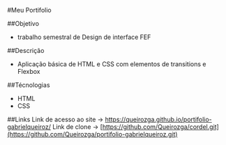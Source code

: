 #Meu Portifolio 

##Objetivo
- trabalho semestral de Design de interface FEF

##Descrição
- Aplicação básica de HTML e CSS com elementos de transitions e Flexbox

##Técnologias
- HTML
- CSS

##Links
Link de acesso ao site -> https://queirozga.github.io/portifolio-gabrielqueiroz/
Link de clone -> [https://github.com/Queirozga/cordel.git](https://github.com/Queirozga/portifolio-gabrielqueiroz.git)
